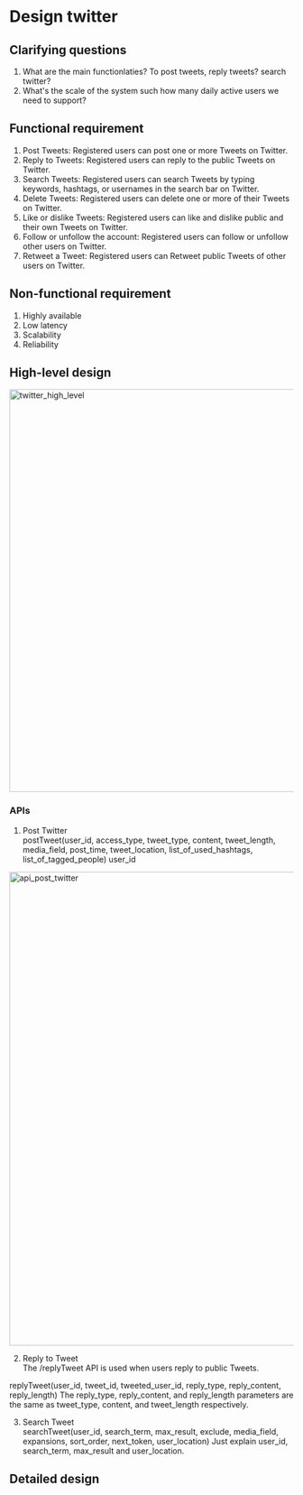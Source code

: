# Design twitter
## Clarifying questions
1. What are the main functionlaties? To post tweets, reply tweets? search twitter?
2. What's the scale of the system such how many daily active users we need to support?

## Functional requirement
1. Post Tweets: Registered users can post one or more Tweets on Twitter.
2. Reply to Tweets: Registered users can reply to the public Tweets on Twitter.
3. Search Tweets: Registered users can search Tweets by typing keywords, hashtags, or usernames in the search bar on Twitter.
4. Delete Tweets: Registered users can delete one or more of their Tweets on Twitter.
5. Like or dislike Tweets: Registered users can like and dislike public and their own Tweets on Twitter.
6. Follow or unfollow the account: Registered users can follow or unfollow other users on Twitter.
7. Retweet a Tweet: Registered users can Retweet public Tweets of other users on Twitter.

## Non-functional requirement
1. Highly available
2. Low latency
3. Scalability
4. Reliability

## High-level design
<img width="714" alt="twitter_high_level" src="https://github.com/toextendmylimits/system_design/assets/10056698/753f649e-f4de-456e-9824-902c4f20e7f0">

### APIs
1. Post Twitter   
postTweet(user_id, access_type, tweet_type, content, tweet_length, media_field, post_time, tweet_location, list_of_used_hashtags, list_of_tagged_people)
user_id
<img width="840" alt="api_post_twitter" src="https://github.com/toextendmylimits/system_design/assets/10056698/fa50c42e-61ad-4a11-be09-57dd3f7ff0a1">

2. Reply to Tweet  
The /replyTweet API is used when users reply to public Tweets.

replyTweet(user_id, tweet_id, tweeted_user_id, reply_type, reply_content, reply_length)
The reply_type, reply_content, and reply_length parameters are the same as tweet_type, content, and tweet_length respectively.

3. Search Tweet  
searchTweet(user_id, search_term, max_result, exclude, media_field, expansions, sort_order, next_token, user_location)
Just explain user_id, search_term, max_result and user_location.

## Detailed design 
